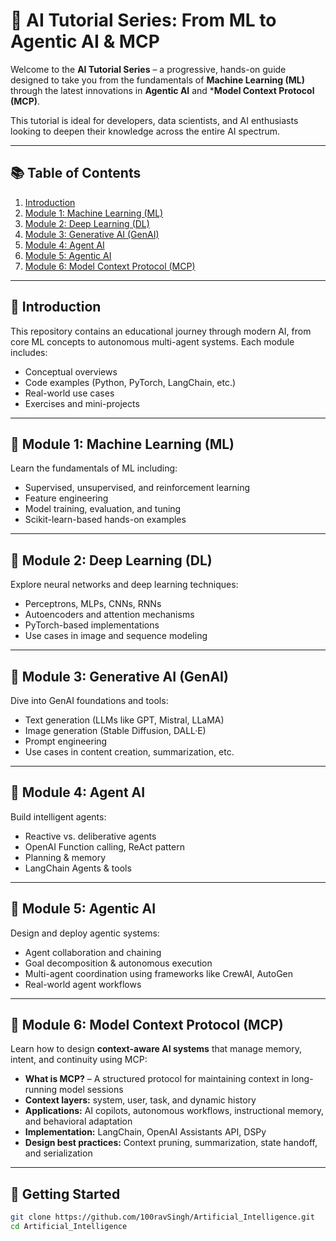 # 🚀 AI Tutorial Series: From ML to Agentic AI & MCP

Welcome to the **AI Tutorial Series** – a progressive, hands-on guide designed to take you from the fundamentals of **Machine Learning (ML)** through the latest innovations in **Agentic AI** and ***Model Context Protocol (MCP)**.

This tutorial is ideal for developers, data scientists, and AI enthusiasts looking to deepen their knowledge across the entire AI spectrum.

---

## 📚 Table of Contents

1. [Introduction](#introduction)
2. [Module 1: Machine Learning (ML)](./machine_learning)
3. [Module 2: Deep Learning (DL)](./deep_learning)
4. [Module 3: Generative AI (GenAI)](./gen_ai)
5. [Module 4: Agent AI](./agent_ai)
6. [Module 5: Agentic AI](./agentic_ai)
7. [Module 6: Model Context Protocol (MCP)](./mcp)

---

## 🧠 Introduction

This repository contains an educational journey through modern AI, from core ML concepts to autonomous multi-agent systems. Each module includes:

- Conceptual overviews
- Code examples (Python, PyTorch, LangChain, etc.)
- Real-world use cases
- Exercises and mini-projects

---

## 📘 Module 1: Machine Learning (ML)

Learn the fundamentals of ML including:

- Supervised, unsupervised, and reinforcement learning
- Feature engineering
- Model training, evaluation, and tuning
- Scikit-learn-based hands-on examples

---

## 📗 Module 2: Deep Learning (DL)

Explore neural networks and deep learning techniques:

- Perceptrons, MLPs, CNNs, RNNs
- Autoencoders and attention mechanisms
- PyTorch-based implementations
- Use cases in image and sequence modeling

---

## 📙 Module 3: Generative AI (GenAI)

Dive into GenAI foundations and tools:

- Text generation (LLMs like GPT, Mistral, LLaMA)
- Image generation (Stable Diffusion, DALL·E)
- Prompt engineering
- Use cases in content creation, summarization, etc.

---

## 🤖 Module 4: Agent AI

Build intelligent agents:

- Reactive vs. deliberative agents
- OpenAI Function calling, ReAct pattern
- Planning & memory
- LangChain Agents & tools

---

## 🧠 Module 5: Agentic AI

Design and deploy agentic systems:

- Agent collaboration and chaining
- Goal decomposition & autonomous execution
- Multi-agent coordination using frameworks like CrewAI, AutoGen
- Real-world agent workflows

---

## 🧩 Module 6: Model Context Protocol (MCP)

Learn how to design **context-aware AI systems** that manage memory, intent, and continuity using MCP:

- **What is MCP?** – A structured protocol for maintaining context in long-running model sessions
- **Context layers:** system, user, task, and dynamic history
- **Applications:** AI copilots, autonomous workflows, instructional memory, and behavioral adaptation
- **Implementation:** LangChain, OpenAI Assistants API, DSPy
- **Design best practices:** Context pruning, summarization, state handoff, and serialization

---

## 🚀 Getting Started

```bash
git clone https://github.com/100ravSingh/Artificial_Intelligence.git
cd Artificial_Intelligence
